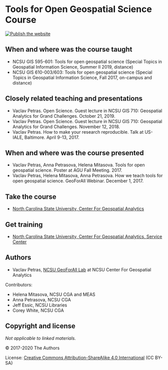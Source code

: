 # Tools for Open Geospatial Science Course

[![Publish the website](https://github.com/ncsu-geoforall-lab/open-science-course/workflows/Publish%20the%20website/badge.svg?branch=main)](https://github.com/ncsu-geoforall-lab/open-science-course/actions?query=workflow%3A%22Publish+the+website%22)

## When and where was the course taught

* NCSU GIS 595-601: Tools for open geospatial science (Special Topics in Geospatial Information Science, Summer II 2019, distance)
* NCSU GIS 610-003/603: Tools for open geospatial science (Special Topics in Geospatial Information Science, Fall 2017, on-campus and distance)

## Closely related teaching and presentations

* Vaclav Petras. Open Science. Guest lecture in NCSU GIS 710: Geospatial Analytics for Grand Challenges. October 21, 2019.
* Vaclav Petras. Open Science. Guest lecture in NCSU GIS 710: Geospatial Analytics for Grand Challenges. November 12, 2018.
* Vaclav Petras. How to make your research reproducible. Talk at US-IALE, Baltimore. April 9-13, 2017.

## When and where was the course presented

* Vaclav Petras, Anna Petrasova, Helena Mitasova. Tools for open geospatial science. Poster at AGU Fall Meeting. 2017.
* Vaclav Petras, Helena Mitasova, Anna Petrasova. How we teach tools for open geospatial science. GeoForAll Webinar. December 1, 2017.

## Take the course

* [North Carolina State University, Center For Geospatial Analytics](https://geospatial.ncsu.edu/academics/)

## Get training

* [North Carolina State University, Center For Geospatial Analytics, Service Center](https://geospatial.ncsu.edu/engage/service-center/)

## Authors

* Vaclav Petras, [NCSU GeoForAll Lab](http://geospatial.ncsu.edu/geoforall) at NCSU Center For Geospatial Analytics

Contributors:

* Helena Mitasova, NCSU CGA and MEAS
* Anna Petrasova, NCSU CGA
* Jeff Essic, NCSU Libraries
* Corey White, NCSU CGA

## Copyright and license

*Not applicable to linked materials.*

&copy; 2017-2020 The Authors

License:
[Creative Commons Attribution-ShareAlike 4.0 International](https://creativecommons.org/licenses/by-sa/4.0/) (CC BY-SA)
